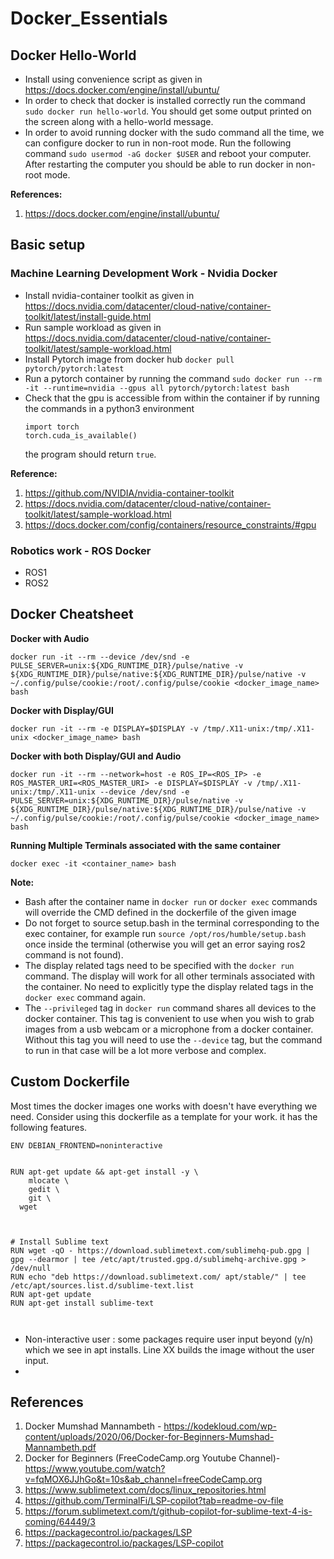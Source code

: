 # Docker_Essentials

## Docker Hello-World

- Install using convenience script as given in https://docs.docker.com/engine/install/ubuntu/
- In order to check that docker is installed correctly run the command ``sudo docker run hello-world``. You should get some output printed on the screen along with a hello-world message.
- In order to avoid running docker with the sudo command all the time, we can configure docker to run in non-root mode. Run the following command ``sudo usermod -aG docker $USER`` and reboot your computer. After restarting the computer you should be able to run docker in non-root mode.

**References:**

1) https://docs.docker.com/engine/install/ubuntu/


## Basic setup

### Machine Learning Development Work - Nvidia Docker



- Install nvidia-container toolkit as given in https://docs.nvidia.com/datacenter/cloud-native/container-toolkit/latest/install-guide.html
- Run sample workload as given in https://docs.nvidia.com/datacenter/cloud-native/container-toolkit/latest/sample-workload.html
- Install Pytorch image from docker hub ``docker pull pytorch/pytorch:latest``
- Run a pytorch container by running the command ``sudo docker run --rm -it --runtime=nvidia --gpus all pytorch/pytorch:latest bash``
- Check that the gpu is accessible from within the container if by running the commands in a python3 environment
  ```
  import torch
  torch.cuda_is_available()
  ```
  the program should return ``true``.
  


**Reference:**

1) https://github.com/NVIDIA/nvidia-container-toolkit
2) https://docs.nvidia.com/datacenter/cloud-native/container-toolkit/latest/sample-workload.html
3) https://docs.docker.com/config/containers/resource_constraints/#gpu

### Robotics work - ROS Docker

- ROS1
- ROS2

## Docker Cheatsheet

**Docker with Audio**

```docker run -it --rm --device /dev/snd -e PULSE_SERVER=unix:${XDG_RUNTIME_DIR}/pulse/native -v ${XDG_RUNTIME_DIR}/pulse/native:${XDG_RUNTIME_DIR}/pulse/native -v ~/.config/pulse/cookie:/root/.config/pulse/cookie <docker_image_name> bash```

**Docker with Display/GUI**

```docker run -it --rm -e DISPLAY=$DISPLAY -v /tmp/.X11-unix:/tmp/.X11-unix <docker_image_name> bash```

**Docker with both Display/GUI and Audio**

```docker run -it --rm --network=host -e ROS_IP=<ROS_IP> -e ROS_MASTER_URI=<ROS_MASTER_URI> -e DISPLAY=$DISPLAY -v /tmp/.X11-unix:/tmp/.X11-unix --device /dev/snd -e PULSE_SERVER=unix:${XDG_RUNTIME_DIR}/pulse/native -v ${XDG_RUNTIME_DIR}/pulse/native:${XDG_RUNTIME_DIR}/pulse/native -v ~/.config/pulse/cookie:/root/.config/pulse/cookie <docker_image_name> bash```


**Running Multiple Terminals associated with the same container**

``docker exec -it <container_name> bash``

**Note:**
- Bash after the container name in ``docker run`` or ``docker exec`` commands will override the CMD defined in the dockerfile of the given image
- Do not forget to source setup.bash in the terminal corresponding to the exec container, for example run ``source /opt/ros/humble/setup.bash`` once inside the terminal (otherwise you will get an error saying ros2 command is not found).
- The display related tags need to be specified with the ``docker run`` command. The display will work for all other terminals associated with the container. No need to explicitly type the display related tags in the ``docker exec`` command again.
- The ``--privileged`` tag in ``docker run`` command shares all devices to the docker container. This tag is convenient to use when you wish to grab images from a usb webcam or a microphone from a docker container. Without this tag you will need to use the ``--device`` tag, but the command to run in that case will be a lot more verbose and complex.



## Custom Dockerfile

Most times the docker images one works with doesn't have everything we need. Consider using this dockerfile as a template for your work. it has the following features.

```
ENV DEBIAN_FRONTEND=noninteractive


RUN apt-get update && apt-get install -y \
	mlocate \
	gedit \
	git \
  wget



# Install Sublime text
RUN wget -qO - https://download.sublimetext.com/sublimehq-pub.gpg | gpg --dearmor | tee /etc/apt/trusted.gpg.d/sublimehq-archive.gpg > /dev/null
RUN echo "deb https://download.sublimetext.com/ apt/stable/" | tee /etc/apt/sources.list.d/sublime-text.list
RUN apt-get update
RUN apt-get install sublime-text



```

- Non-interactive user : some packages require user input beyond (y/n) which we see in apt installs. Line XX builds the image without the user input.
- 

## References

1. Docker Mumshad Mannambeth - https://kodekloud.com/wp-content/uploads/2020/06/Docker-for-Beginners-Mumshad-Mannambeth.pdf
2. Docker for Beginners (FreeCodeCamp.org Youtube Channel)- https://www.youtube.com/watch?v=fqMOX6JJhGo&t=10s&ab_channel=freeCodeCamp.org
3. https://www.sublimetext.com/docs/linux_repositories.html
4. https://github.com/TerminalFi/LSP-copilot?tab=readme-ov-file
5. https://forum.sublimetext.com/t/github-copilot-for-sublime-text-4-is-coming/64449/3
6. https://packagecontrol.io/packages/LSP
7. https://packagecontrol.io/packages/LSP-copilot
